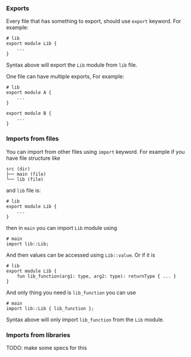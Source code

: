 ### Exports

Every file that has something to export, should use `export` keyword. For example:

```
# lib
export module Lib {
    ...
}
```

Syntax above will export the `Lib` module from `lib` file.

One file can have multiple exports, For example:

```
# lib
export module A {
    ...
}

export module B {
    ...
}
```

### Imports from files

You can import from other files using `import` keyword. For example if you have file structure like

```
src (dir)
├── main (file)
└── lib (file)
```

and `lib` file is:

```
# lib
export module Lib {
    ...
}
```

then in `main` you can import `Lib` module using

```
# main
import lib::Lib;
```

And then values can be accessed using `Lib::value`. Or if it is

```
# lib
export module Lib {
    fun lib_function(arg1: type, arg2: type): returnType { ... }
}
```

And only thing you need is `lib_function` you can use

```
# main
import lib::Lib { lib_function };
```

Syntax above will only import `lib_function` from the `Lib` module.

### Imports from libraries

TODO: make some specs for this

